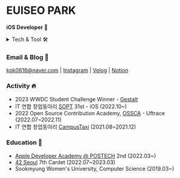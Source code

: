 # EUISEO PARK
**iOS Developer 🍎**
<details>
<summary> Tech & Tool 🛠️</summary>
<div markdown="1">       

<img src="https://img.shields.io/badge/swift-F05138?style=for-the-badge&logo=swift&logoColor=white"> <img src="https://img.shields.io/badge/HTML5-E34F26?style=for-the-badge&logo=HTML5&logoColor=white"> <img src="https://img.shields.io/badge/CSS3-1572B6?style=for-the-badge&logo=CSS3&logoColor=white">

<img src="https://img.shields.io/badge/github-181717?style=for-the-badge&logo=github&logoColor=white"> <img src="https://img.shields.io/badge/Slack-4A154B?style=for-the-badge&logo=slack&logoColor=white"> <img src="https://img.shields.io/badge/notion-000000?style=for-the-badge&logo=notion&logoColor=white"> <img src="https://img.shields.io/badge/Discord-5865F2?style=for-the-badge&logo=discord&logoColor=white">

<img src="https://img.shields.io/badge/Figma-F24E1E?style=for-the-badge&logo=figma&logoColor=white"> <img src="https://img.shields.io/badge/Illustrator-FF9A00?style=for-the-badge&logo=adobe-illustrator&logoColor=white"> <img src="https://img.shields.io/badge/Photoshop-31A8FF?style=for-the-badge&logo=adobe-photoshop&logoColor=white"> 
</div>
</details>


### Email & Blog 🏡

[kpk0616@naver.com](mailto:kpk0616@naver.com) | [Instagram](https://www.instagram.com/west_of_park/) | [Velog](https://velog.io/@_kpk0616) | [Notion](https://www.notion.so/Archive-30f746a4e1dd43d4acde4f7beb9a8812)


### Activity 🔥
- 2023 WWDC Student Challenge Winner - [Gestalt](https://github.com/kpk0616/Gestalt)
- IT 연합 창업동아리 [SOPT](https://sopt.org) 31st - iOS (2022.10~)
- 2022 Open Source Contribution Academy, [OSSCA](https://www.contribution.ac) - Uftrace (2022.07~2022.11)
- IT 연합 창업동아리 [CampusTaxi](https://campustaxi.modoo.at) (2021.08~2021.12)


### Education 🏫
- [Apple Developer Academy @ POSTECH](https://developeracademy.postech.ac.kr/en/) 2nd (2022.03~)
- [42 Seoul](https://42seoul.kr/seoul42/main/view) 7th Cardet (2022.07~2023.03)
- Sookmyung Women's University, Computer Science (2019.03~)



<!--START_SECTION:waka-->

<!--END_SECTION:waka-->

<!--
**kpk0616/kpk0616** is a ✨ _special_ ✨ repository because its `README.md` (this file) appears on your GitHub profile.

Here are some ideas to get you started:

- 🔭 I’m currently working on ...
- 🌱 I’m currently learning ...
- 👯 I’m looking to collaborate on ...
- 🤔 I’m looking for help with ...
- 💬 Ask me about ...
- 📫 How to reach me: ...
- 😄 Pronouns: ...
- ⚡ Fun fact: ...
-->
